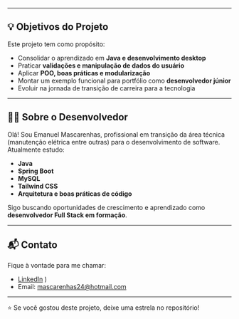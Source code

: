 
---

## 💡 Objetivos do Projeto

Este projeto tem como propósito:

- Consolidar o aprendizado em **Java e desenvolvimento desktop**
- Praticar **validações e manipulação de dados do usuário**
- Aplicar **POO, boas práticas e modularização**
- Montar um exemplo funcional para portfólio como **desenvolvedor júnior**
- Evoluir na jornada de transição de carreira para a tecnologia

---

## 👨‍💻 Sobre o Desenvolvedor

Olá! Sou Emanuel Mascarenhas, profissional em transição da área técnica (manutenção elétrica entre outras) para o desenvolvimento de software.  
Atualmente estudo:

- **Java**
- **Spring Boot**
- **MySQL**
- **Tailwind CSS**
- **Arquitetura e boas práticas de código**

Sigo buscando oportunidades de crescimento e aprendizado como **desenvolvedor Full Stack em formação**.

---

## 📬 Contato

Fique à vontade para me chamar:

- [LinkedIn](www.linkedin.com/in/emanuel-mascarenhas)
) 
- Email: mascarenhas24@hotmail.com

---

⭐ Se você gostou deste projeto, deixe uma estrela no repositório!
